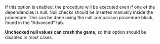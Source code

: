 If this option is enabled, the procedure will be executed even if one of the dependencies is null.
Null checks should be inserted manually inside the procedure. This can be done using the null comparison procedure
block, found in the "Advanced" tab.

**Unchecked null values can crash the game**, so this option should be disabled in most cases.